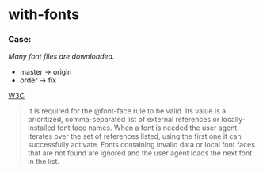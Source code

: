 # with-fonts

### Case:
*Many font files are downloaded.*

- master -> origin
- order -> fix

[W3C](https://www.w3.org/TR/css-fonts-3/#src-desc)

> It is required for the @font-face rule to be valid. Its value is a prioritized, comma-separated list of external references or locally-installed font face names. When a font is needed the user agent iterates over the set of references listed, using the first one it can successfully activate. Fonts containing invalid data or local font faces that are not found are ignored and the user agent loads the next font in the list.
